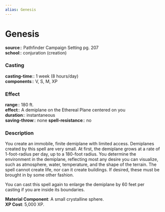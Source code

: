 ```yaml
---
alias: Genesis
---
```


# Genesis 

**source**:: Pathfinder Campaign Setting pg. 207  
**school**:: conjuration (creation)

### Casting 

**casting-time**:: 1 week (8 hours/day)  
**components**:: V, S, M, XP

### Effect 

**range**:: 180 ft.  
**effect**:: A demiplane on the Ethereal Plane centered on you  
**duration**:: instantaneous  
**saving-throw**:: none
**spell-resistance**:: no

### Description 

You create an immobile, finite demiplane with limited access. Demiplanes created by this spell are very small. At first, the demiplane grows at a rate of 1-foot-radius per day, up to a 180-foot radius. You determine the environment in the demiplane, reflecting most any desire you can visualize, such as atmosphere, water, temperature, and the shape of the terrain. The spell cannot create life, nor can it create buildings. If desired, these must be brought in by some other fashion.  
  
You can cast this spell again to enlarge the demiplane by 60 feet per casting if you are inside its boundaries.  
  
**Material Component**: A small crystalline sphere.  
**XP Cost**: 5,000 XP.
